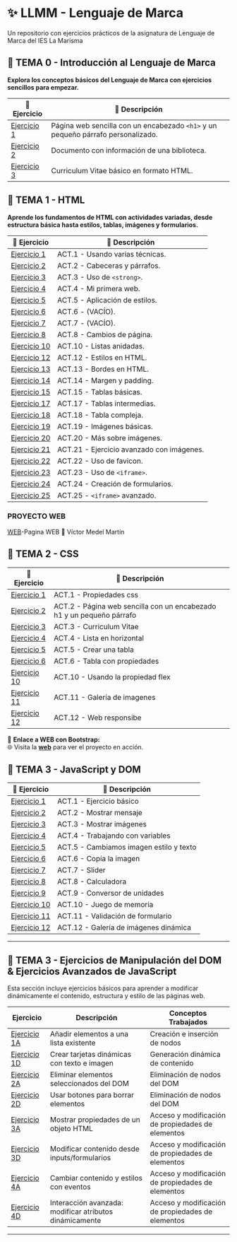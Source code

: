 
# ✨ LLMM - Lenguaje de Marca  
Un repositorio con ejercicios prácticos de la asignatura de Lenguaje de Marca del IES La Marisma



## 📁 **TEMA 0 - Introducción al Lenguaje de Marca**  
**Explora los conceptos básicos del Lenguaje de Marca con ejercicios sencillos para empezar.**  

| 📝 **Ejercicio** | 📄 **Descripción** |
|------------------|--------------------|
| [Ejercicio 1](/tema0/ej1.html) | Página web sencilla con un encabezado `<h1>` y un pequeño párrafo personalizado. |
| [Ejercicio 2](/tema0/ej2.html) | Documento con información de una biblioteca. |
| [Ejercicio 3](/tema0/ej3.html) | Curriculum Vitae básico en formato HTML. |



## 📁 **TEMA 1 - HTML**  
**Aprende los fundamentos de HTML con actividades variadas, desde estructura básica hasta estilos, tablas, imágenes y formularios.**  

| 📝 **Ejercicio** | 📄 **Descripción** |
|------------------|--------------------|
| [Ejercicio 1](/tema1/ej1.html) | ACT.1 - Usando varias técnicas. |
| [Ejercicio 2](/tema1/ej2.html) | ACT.2 - Cabeceras y párrafos. |
| [Ejercicio 3](/tema1/ej3.html) | ACT.3 - Uso de `<strong>`. |
| [Ejercicio 4](/tema1/ej4.html) | ACT.4 - Mi primera web. |
| [Ejercicio 5](/tema1/ej5.html) | ACT.5 - Aplicación de estilos. |
| [Ejercicio 6](/tema1/ej6.html) | ACT.6 - (VACÍO). |
| [Ejercicio 7](/tema1/ej7.html) | ACT.7 - (VACÍO). |
| [Ejercicio 8](/tema1/ej8.html) | ACT.8 - Cambios de página. |
| [Ejercicio 10](/tema1/ej10.html) | ACT.10 - Listas anidadas. |
| [Ejercicio 12](/tema1/ej12.html) | ACT.12 - Estilos en HTML. |
| [Ejercicio 13](/tema1/ej13.html) | ACT.13 - Bordes en HTML. |
| [Ejercicio 14](/tema1/ej14.html) | ACT.14 - Margen y padding. |
| [Ejercicio 15](/tema1/ej15.html) | ACT.15 - Tablas básicas. |
| [Ejercicio 17](/tema1/EJ17/ej17.html) | ACT.17 - Tablas intermedias. |
| [Ejercicio 18](/tema1/EJ18TABLACOMPLEJA/ej18.html) | ACT.18 - Tabla compleja. |
| [Ejercicio 19](/tema1/EJ19/ej19.html) | ACT.19 - Imágenes básicas. |
| [Ejercicio 20](/tema1/ej20/index.html) | ACT.20 - Más sobre imágenes. |
| [Ejercicio 21](/tema1/ej21/index.html) | ACT.21 - Ejercicio avanzado con imágenes. |
| [Ejercicio 22](/tema1/ej22FAVICON/index.html) | ACT.22 - Uso de favicon. |
| [Ejercicio 23](/tema1/EJ23/ej23.html) | ACT.23 - Uso de `<iframe>`. |
| [Ejercicio 24](/tema1/EJ24InicioSesionDatos/ej24.html) | ACT.24 - Creación de formularios. |
| [Ejercicio 25](/tema1/EJ25/index.html) | ACT.25 - `<iframe>` avanzado. |

### PROYECTO WEB
[WEB](https://victormedel06.github.io/Vmm06.github.io/)-Pagina WEB
🚀 Víctor Medel Martín

## 📁 **TEMA 2 - CSS**  
| 📝 **Ejercicio** | 📄 **Descripción** |
|------------------|--------------------|
| [Ejercicio 1](/TEMA2/Ejercicio1.html) | ACT.1 - Propiedades css |
| [Ejercicio 2](/TEMA2/EJERCICIO2) | ACT.2 - Página web sencilla con un encabezado h1 y un pequeño párrafo |
| [Ejercicio 3](/TEMA2/ej3.html) | ACT.3 - Curriculum Vitae |
| [Ejercicio 4](/TEMA2/ej4.html) | ACT.4 - Lista en horizontal |
| [Ejercicio 5](/TEMA2/ej5.html) | ACT.5 - Crear una tabla |
| [Ejercicio 6](/TEMA2/ej6.html) | ACT.6 - Tabla con propiedades|
| [Ejercicio 10](/TEMA2/ej10.html) | ACT.10 - Usando la propiedad flex |
| [Ejercicio 11](/TEMA2/EJERCICIO11) | ACT.11 - Galería de imagenes |
| [Ejercicio 12](/TEMA2/ej12.html) | ACT.12 - Web responsibe|

📌 **Enlace a WEB con Bootstrap:**  
🌐 Visita la **[web](https://victormedel06.github.io/Bootstrap/index.html)** para ver el proyecto en acción.  


## 📁 **TEMA 3 - JavaScript y DOM**  
| 📝 **Ejercicio** | 📄 **Descripción** |
|------------------|--------------------|
| [Ejercicio 1](/TEMA3/EJERCICIO1/ej1.html) | ACT.1 - Ejercicio básico |
| [Ejercicio 2](/TEMA3/EJERCICIO2/ej2.html) | ACT.2 - Mostrar mensaje|
| [Ejercicio 3](/TEMA3/Ejercicio3.html) | ACT.3 - Mostrar imágenes|
| [Ejercicio 4](https://github.com/VictorMedel06/LLMM/blob/main/TEMA3/ejercicio4.html) | ACT.4 - Trabajando con variables|
| [Ejercicio 5](https://github.com/VictorMedel06/LLMM/blob/main/TEMA3/EJERCICIO5.html) | ACT.5 - Cambiamos imagen estilo y texto|
| [Ejercicio 6](https://github.com/VictorMedel06/LLMM/blob/main/TEMA3/ejercicio6.html) | ACT.6 - Copia la imagen|
| [Ejercicio 7](https://github.com/VictorMedel06/LLMM/blob/main/TEMA3/EJERCICIO7/ej7.html) | ACT.7 - Slider|
| [Ejercicio 8](https://github.com/VictorMedel06/LLMM/blob/main/TEMA3/ejercicio8.html) | ACT.8 - Calculadora|
| [Ejercicio 9](https://github.com/VictorMedel06/LLMM/blob/main/TEMA3/ejercicio9.html) | ACT.9 - Conversor de unidades|
| [Ejercicio 10](https://github.com/VictorMedel06/LLMM/blob/main/TEMA3/ejercicio10.html) | ACT.10 - Juego de memoria|
| [Ejercicio 11](https://github.com/VictorMedel06/LLMM/blob/main/TEMA3/ejercicio11.html) | ACT.11 - Validación de formulario|
| [Ejercicio 12](/TEMA3/ejercicio12.html) | ACT.12 - Galería de imágenes dinámica|

---

## 📁 **TEMA 3** - Ejercicios de Manipulación del DOM & Ejercicios Avanzados de JavaScript

Esta sección incluye ejercicios básicos para aprender a modificar dinámicamente el contenido, estructura y estilo de las páginas web.

| Ejercicio | Descripción                          | Conceptos Trabajados                                 |
|-----------|--------------------------------------|------------------------------------------------------|
| [Ejercicio 1A](https://github.com/VictorMedel06/LLMV/blob/main/TEMA3/Ejercicio1A.html) | Añadir elementos a una lista existente | Creación e inserción de nodos |
| [Ejercicio 1D](https://github.com/VictorMedel06/LLMV/blob/main/TEMA3/Ejercicio1D.html) | Crear tarjetas dinámicas con texto e imagen | Generación dinámica de contenido |
| [Ejercicio 2A](https://github.com/VictorMedel06/LLMV/blob/main/TEMA3/Ejercicio2A.html) | Eliminar elementos seleccionados del DOM | Eliminación de nodos del DOM |
| [Ejercicio 2D](https://github.com/VictorMedel06/LLMV/blob/main/TEMA3/Ejercicio2D.html) | Usar botones para borrar elementos | Eliminación de nodos del DOM |
| [Ejercicio 3A](https://github.com/VictorMedel06/LLMV/blob/main/TEMA3/Ejercicio3A.html) | Mostrar propiedades de un objeto HTML | Acceso y modificación de propiedades de elementos |
| [Ejercicio 3D](https://github.com/VictorMedel06/LLMV/blob/main/TEMA3/Ejercicio3D.html) | Modificar contenido desde inputs/formularios | Acceso y modificación de propiedades de elementos |
| [Ejercicio 4A](https://github.com/VictorMedel06/LLMV/blob/main/TEMA3/Ejercicio4A.html) | Cambiar contenido y estilos con eventos | Acceso y modificación de propiedades de elementos |
| [Ejercicio 4D](https://github.com/VictorMedel06/LLMV/blob/main/TEMA3/Ejercicio4D.html) | Interacción avanzada: modificar atributos dinámicamente | Acceso y modificación de propiedades de elementos |

---








